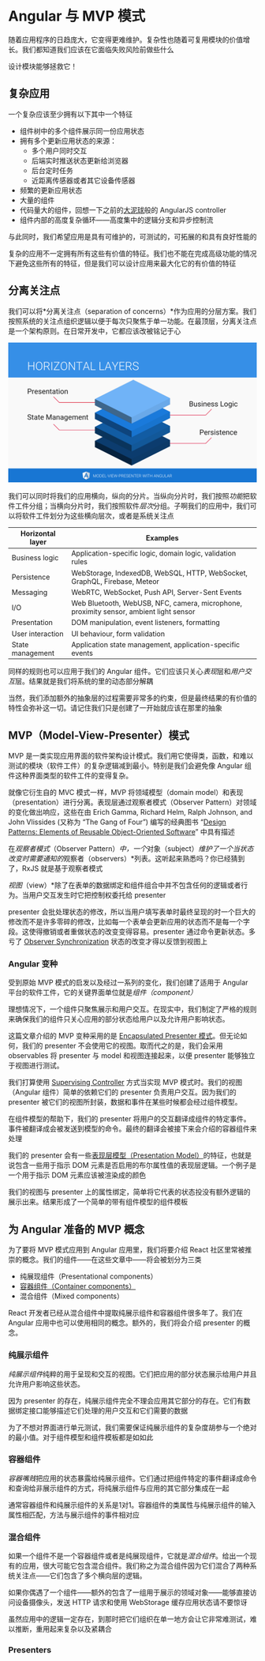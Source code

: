 # Angular 与 MVP 模式

随着应用程序的日趋庞大，它变得更难维护。复杂性也随着可复用模块的价值增长。我们都知道我们应该在它面临失败风险前做些什么

设计模块能够拯救它！

## 复杂应用

一个复杂应该至少拥有以下其中一个特征

- 组件树中的多个组件展示同一份应用状态
- 拥有多个更新应用状态的来源：
  - 多个用户同时交互
  - 后端实时推送状态更新给浏览器
  - 后台定时任务
  - 近距离传感器或者其它设备传感器
- 频繁的更新应用状态
- 大量的组件
- 代码量大的组件，回想一下之前的[大泥球](http://www.laputan.org/mud/)般的 AngularJS controller
- 组件内部的高度复杂循环——高度集中的逻辑分支和异步控制流

与此同时，我们希望应用是具有可维护的，可测试的，可拓展的和具有良好性能的

复杂的应用不一定拥有所有这些有价值的特征。我们也不能在完成高级功能的情况下避免这些所有的特征，但是我们可以设计应用来最大化它的有价值的特征

## 分离关注点

我们可以将*分离关注点（separation of concerns）*作为应用的分层方案。我们按照系统的关注点组织逻辑以便于每次只聚焦于单一功能。在最顶层，分离关注点是一个架构原则。在日常开发中，它都应该改被铭记于心

![](./images/model-view-presenter-with-angular/horizontal_layers.png)

我们可以同时将我们的应用横向，纵向的分片。当纵向分片时，我们按照*功能*把软件工件分组；当横向分片时，我们按照软件*层次*分组。子啊我们的应用中，我们可以将软件工件划分为这些横向层次，或者是系统关注点

| Horizontal layer | Examples                                                     |
| ---------------- | ------------------------------------------------------------ |
| Business logic   | Application-specific logic, domain logic, validation rules   |
| Persistence      | WebStorage, IndexedDB, WebSQL, HTTP, WebSocket, GraphQL, Firebase, Meteor |
| Messaging        | WebRTC, WebSocket, Push API, Server-Sent Events              |
| I/O              | Web Bluetooth, WebUSB, NFC, camera, microphone, proximity sensor, ambient light sensor |
| Presentation     | DOM manipulation, event listeners, formatting                |
| User interaction | UI behaviour, form validation                                |
| State management | Application state management, application-specific events    |

同样的规则也可以应用于我们的 Angular 组件。它们应该只关心*表现*层和*用户交互*层。结果就是我们将系统的里的动态部分解耦

当然，我们添加额外的抽象层的过程需要非常多的约束，但是最终结果的有价值的特性会弥补这一切。请记住我们只是创建了一开始就应该在那里的抽象

## MVP（Model-View-Presenter）模式

MVP 是一类实现应用界面的软件架构设计模式。我们用它使得类，函数，和难以测试的模块（软件工件）的复杂逻辑减到最小。特别是我们会避免像 Angular 组件这种界面类型的软件工件的变得复杂。

就像它衍生自的 MVC 模式一样，MVP 将领域模型（domain model）和表现（presentation）进行分离。表现层通过观察者模式（Observer Pattern）对领域的变化做出响应，这些在由 Erich Gamma, Richard Helm, Ralph Johnson, and John Vlissides (又称为 “The Gang of Four”) 编写的经典图书 “[Design Patterns: Elements of Reusable Object-Oriented Software](https://www.amazon.com/Design-Patterns-Elements-Reusable-Object-Oriented/dp/0201633612)” 中具有描述

在*观察者模式*（Observer Pattern）*中，一个*对象（subject）*维护了一个当状态改变时需要通知的*观察者（observers）*列表。这听起来熟悉吗？你已经猜到了，RxJS 就是基于观察者模式

*视图*（view）*除了在表单的数据绑定和组件组合中并不包含任何的逻辑或者行为。当用户交互发生时它把控制权委托给 presenter

presenter 会批处理状态的修改，所以当用户填写表单时最终呈现的时一个巨大的修改而不是许多零碎的修改，比如每一个表单会更新应用的状态而不是每一个字段。这使得撤销或者重做状态的改变变得容易。presenter 通过命令更新状态。多亏了 [Observer Synchronization](https://www.martinfowler.com/eaaDev/MediatedSynchronization.html) 状态的改变才得以反馈到视图上

### Angular 变种

受到原始 MVP 模式的启发以及经过一系列的变化，我们创建了适用于 Angular 平台的软件工件，它的关键界面单位就是*组件（component）*

理想情况下，一个组件只聚焦展示和用户交互。在现实中，我们制定了严格的规则来确保我们的组件只关心应用的部分状态给用户以及允许用户影响状态。

这篇文章介绍的 MVP 变种采用的是 [Encapsulated Presenter 模式](https://lostechies.com/derekgreer/2008/11/23/model-view-presenter-styles/#the-encapsulated-presenter-style)。但无论如何，我们的 presenter 不会使用它的视图。取而代之的是，我们会采用 observables 将 presenter 与 model 和视图连接起来，以便 presenter 能够独立于视图进行测试。

我们打算使用 [Supervising Controller](https://www.martinfowler.com/eaaDev/SupervisingPresenter.html) 方式当实现 MVP 模式时。我们的视图（Angular 组件）简单的依赖它们的 presenter 负责用户交互。因为我们的 presenter 被它们的视图所封装，数据和事件在某些时候都会经过组件模型。

在组件模型的帮助下，我们的 presenter 将用户的交互翻译成组件的特定事件。事件被翻译成会被发送到模型的命令。最终的翻译会被接下来会介绍的容器组件来处理

我们的 presenter 会有一些[表现层模型（Presentation Model）](https://martinfowler.com/eaaDev/PresentationModel.html)的特征，也就是说包含一些用于指示 DOM 元素是否启用的布尔属性值的表现层逻辑。一个例子是一个用于指示 DOM 元素应该被渲染成的颜色

我们的视图与 presenter 上的属性绑定，简单将它代表的状态投没有额外逻辑的展示出来。结果形成了一个简单的带有组件模型的组件模板

## 为 Angular 准备的 MVP 概念

为了要将 MVP 模式应用到 Angular 应用里，我们将要介绍 React 社区里常被推崇的概念。我们的组件——在这些文章中——将会被划分为三类

- 纯展现组件（Presentational components）
- [容器组件（Container components）](https://indepth.dev/container-components-with-angular/)
- 混合组件（Mixed components）

React 开发者已经从混合组件中提取纯展示组件和容器组件很多年了。我们在 Angular 应用中也可以使用相同的概念。额外的，我们将会介绍 presenter 的概念。

### 纯展示组件

*纯展示组件*纯粹的用于呈现和交互的视图。它们把应用的部分状态展示给用户并且允许用户影响这些状态。

因为 presenter 的存在，纯展示组件完全不理会应用其它部分的存在。它们有数据绑定接口能够描述它们处理的用户交互和它们需要的数据

为了不想对界面进行单元测试，我们需要保证纯展示组件的复杂度胡参与一个绝对的最小值。对于组件模型和组件模板都是如如此

### 容器组件

*容器嘴贱*把应用的状态暴露给纯展示组件。它们通过把组件特定的事件翻译成命令和查询给非展示组件的方式，将纯展示组件与应用的其它部分集成在一起

通常容器组件和纯展示组件的关系是1对1。容器组件的类属性与纯展示组件的输入属性相匹配，方法与展示组件的事件相对应

### 混合组件

如果一个组件不是一个容器组件或者是纯展现组件，它就是*混合组件*。给出一个现有的应用，很大可能它包含混合组件。我们称之为混合组件因为它们混合了两种系统关注点——它们包含了多个横向层的逻辑。

如果你偶遇了一个组件——额外的包含了一组用于展示的领域对象——能够直接访问设备摄像头，发送 HTTP 请求和使用 WebStorage 缓存应用状态请不要惊讶

虽然应用中的逻辑一定存在，到那时把它们组织在单一地方会让它非常难测试，难以推断，重用起来复杂以及紧耦合

### Presenters

